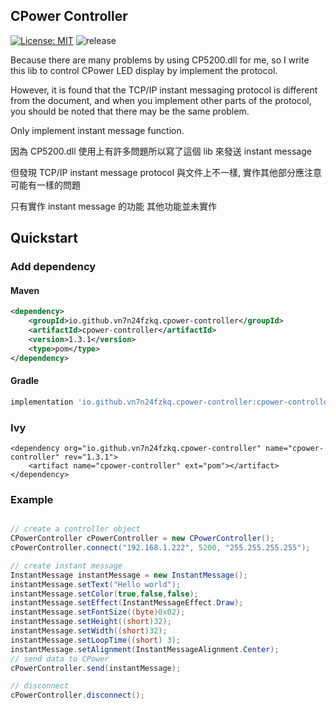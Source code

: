 ## CPower Controller

[![License: MIT](https://img.shields.io/badge/License-MIT-green.svg?style=for-the-badge)](https://github.com/vn7n24fzkq/CPower-Controller/blob/master/LICENSE)
![release](https://img.shields.io/github/v/release/vn7n24fzkq/CPower-Controller?style=for-the-badge)

Because there are many problems by using CP5200.dll for me, so I write this lib to control CPower LED display by implement the protocol.

However, it is found that the TCP/IP instant messaging protocol is different from the document, and when you implement other parts of the protocol, you should be noted that there may be the same problem.

Only implement instant message function.

因為 CP5200.dll 使用上有許多問題所以寫了這個 lib 來發送 instant message

但發現 TCP/IP instant message protocol 與文件上不一樣, 實作其他部分應注意可能有一樣的問題

只有實作 instant message 的功能 其他功能並未實作

## Quickstart

### Add dependency

#### Maven

```xml
<dependency>
	<groupId>io.github.vn7n24fzkq.cpower-controller</groupId>
	<artifactId>cpower-controller</artifactId>
	<version>1.3.1</version>
	<type>pom</type>
</dependency>
```

#### Gradle

```groovy
implementation 'io.github.vn7n24fzkq.cpower-controller:cpower-controller:1.3.1'
```

### Ivy

```ivy
<dependency org="io.github.vn7n24fzkq.cpower-controller" name="cpower-controller" rev="1.3.1">
	<artifact name="cpower-controller" ext="pom"></artifact>
</dependency>
```

### Example

```java

// create a controller object
CPowerController cPowerController = new CPowerController();
cPowerController.connect("192.168.1.222", 5200, "255.255.255.255");

// create instant message
InstantMessage instantMessage = new InstantMessage();
instantMessage.setText("Hello world");
instantMessage.setColor(true,false,false);
instantMessage.setEffect(InstantMessageEffect.Draw);
instantMessage.setFontSize((byte)0x02);
instantMessage.setHeight((short)32);
instantMessage.setWidth((short)32);
instantMessage.setLoopTime((short) 3);
instantMessage.setAlignment(InstantMessageAlignment.Center);
// send data to CPower
cPowerController.send(instantMessage);

// disconnect
cPowerController.disconnect();
```
